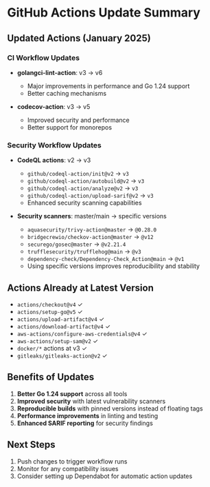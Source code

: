 # GitHub Actions Update Summary

## Updated Actions (January 2025)

### CI Workflow Updates
- **golangci-lint-action**: v3 → v6
  - Major improvements in performance and Go 1.24 support
  - Better caching mechanisms
  
- **codecov-action**: v3 → v5
  - Improved security and performance
  - Better support for monorepos

### Security Workflow Updates
- **CodeQL actions**: v2 → v3
  - `github/codeql-action/init@v2` → `v3`
  - `github/codeql-action/autobuild@v2` → `v3`
  - `github/codeql-action/analyze@v2` → `v3`
  - `github/codeql-action/upload-sarif@v2` → `v3`
  - Enhanced security scanning capabilities
  
- **Security scanners**: master/main → specific versions
  - `aquasecurity/trivy-action@master` → `@0.28.0`
  - `bridgecrewio/checkov-action@master` → `@v12`
  - `securego/gosec@master` → `@v2.21.4`
  - `trufflesecurity/trufflehog@main` → `@v3`
  - `dependency-check/Dependency-Check_Action@main` → `@v1`
  - Using specific versions improves reproducibility and stability

## Actions Already at Latest Version
- `actions/checkout@v4` ✓
- `actions/setup-go@v5` ✓
- `actions/upload-artifact@v4` ✓
- `actions/download-artifact@v4` ✓
- `aws-actions/configure-aws-credentials@v4` ✓
- `aws-actions/setup-sam@v2` ✓
- `docker/*` actions at v3 ✓
- `gitleaks/gitleaks-action@v2` ✓

## Benefits of Updates
1. **Better Go 1.24 support** across all tools
2. **Improved security** with latest vulnerability scanners
3. **Reproducible builds** with pinned versions instead of floating tags
4. **Performance improvements** in linting and testing
5. **Enhanced SARIF reporting** for security findings

## Next Steps
1. Push changes to trigger workflow runs
2. Monitor for any compatibility issues
3. Consider setting up Dependabot for automatic action updates